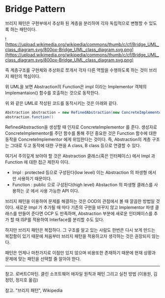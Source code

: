 # Bridge Pattern

브리지 패턴은 구현부에서 추상화 된 계층을 분리하여 각자 독립적으로 변형할 수 있도록 하는 패턴이다.

![https://upload.wikimedia.org/wikipedia/commons/thumb/c/cf/Bridge_UML_class_diagram.svg/800px-Bridge_UML_class_diagram.svg.png](https://upload.wikimedia.org/wikipedia/commons/thumb/c/cf/Bridge_UML_class_diagram.svg/800px-Bridge_UML_class_diagram.svg.png)

즉 계층구조를 구현체와 추상화로 쪼개서 각자 다른 역할을 수행하도록 하는 것이 브리지 패턴의 핵심이다.

위 UML을 보면 Abstraction의 Function은 impl 이라는 Implementor 객체의 Implemantaion() 함수를 호출하는 것으로 동작한다.

위 와 같은 UML로 작성된 코드를 동작시키는 것은 아래와 같다.

```csharp
Abstraction abstraction = new RefinedAbstraction(new ConcreteImplementor());
abstraction.function()
```

RefinedAbstraction을 생성할 때 인자로 ConcreteImplementor 를 준다. 생성자로 ConcreteImplementor를 주던 함수를 통해 주던 중요한 것은 Function 함수에 대한 동작을 ConcreteImplementor 에게 위임한다는 것이다. 즉, Abstraction의 계층 구조는 그대로 두고 동작에 대한 구현을 A class, B class 등으로 연결할 수 있다.

여기서 주의깊게 보아야 할 것은 Abstraction 클래스(혹은 인터페이스) 에서 Impl 과 Function 에 대한 접근 제한자 이다. 

- Impl : protected 등으로 구성된다(low level) 이는 Abstraction 의 파생형 에서만 사용하기 때문이다.
- Function : public 으로 구성된다(high level) Abstaction 의 파생형 클래스를 사용하는 곳 에서 사용 가능한 API 이다.

브리지 패턴을 이용하여 문제를 해결하는 것은 OOD의 관점에서 볼 때 깔끔한 방법일 것이다. 새로운 Impl 가 추가될 때 마다 기존의 구현을 바꾸지 않고 Implementor 파생 클래스를 만들어 준다면 OCP 도 만족하며, Abstraction 부분에 새로운 인터페이스를 추가 할 때 ISP를 적용하여 Interface를 분리할 수도 있다. 

하지만 브리지 패턴은 복잡하다. 그 구조를 알고 있는 사람도 한번은 다시 보게 만드는 복잡함이 있기 때문에 처음부터 브리지 패턴을 적용하고자 생각하는 것은 권장되지 않는다. 

패턴은 언제나 마찬가지로 이점만 있지 않으며 비용또한 존재하기 때문에 현재 상황과 문제에 맞는 패턴을 선택할 줄 알아야 한다.

---

참고. 로버트C마틴. 클린 소프트웨어 애자일 원칙과 패턴 그리고 실천 방법 (이용원, 김정민, 정지호 옮김) 

참고. "브리지 패턴", Wikipedia